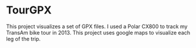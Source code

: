 TourGPX
========

This project visualizes a set of GPX files. I used a Polar CX800 to track my TransAm bike tour in 2013. This project uses google maps to visualize each leg of the trip.
